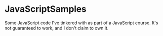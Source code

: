 # JavaScriptSamples
Some JavaScript code I've tinkered with as part of a JavaScript course. It's not guaranteed to work, and I don't claim to own it.
